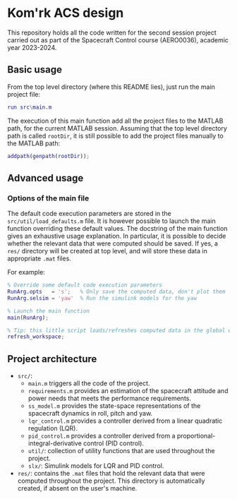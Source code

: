# Kom'rk ACS design

This repository holds all the code written for the second session project
carried out as part of the Spacecraft Control course (AERO0036), academic year
2023-2024.

## Basic usage

From the top level directory (where this README lies), just run the main project
file:
```matlab
run src\main.m
```
The execution of this main function add all the project files to the MATLAB
path, for the current MATLAB session. Assuming that the top level directory path
is called `rootDir`, it is still possible to add the project files manually to
the MATLAB path:
```matlab
addpath(genpath(rootDir));
```

## Advanced usage

### Options of the main file

The default code execution parameters are stored in the
`src/util/load_defaults.m` file.
It is however possible to launch the main function overriding these default
values.
The docstring of the main function gives an exhaustive usage explanation.
In particular, it is possible to decide whether the relevant data that were
computed should be saved. If yes, a `res/` directory will be created at top
level, and will store these data in appropriate `.mat` files.

For example:
```matlab
% Override some default code execution parameters
RunArg.opts   = 's';   % Only save the computed data, don't plot them
RunArg.selsim = 'yaw'  % Run the simulink models for the yaw

% Launch the main function
main(RunArg);

% Tip: this little script loads/refreshes computed data in the global workspace
refresh_workspace;
```

## Project architecture

- `src/`:
  - `main.m` triggers all the code of the project.
  - `requirements.m` provides an estimation of the spacecraft attitude and power
    needs that meets the performance requirements.
  - `ss_model.m` provides the state-space representations of the spacecraft
    dynamics in roll, pitch and yaw.
  - `lqr_control.m` provides a controller derived from a linear quadratic
    regulation (LQR).
  - `pid_control.m` provides a controller derived from a
    proportional-integral-derivative control (PID control).
  - `util/`: collection of utility functions that are used throughout the
    project.
  - `slx/`: Simulink models for LQR and PID control.
- `res/`: contains the `.mat` files that hold the relevant data that were
  computed throughout the project. This directory is automatically created, if
  absent on the user's machine.
